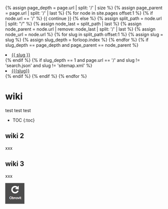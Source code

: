   {% assign page_depth = page.url | split: '/' | size %}
  {% assign page_parent = page.url | split: '/' | last %}
  {% for node in site.pages offset:1 %}
  {% if node.url == '/' %}
  {{ continue }}
  {% else %}
  {% assign split_path = node.url | split: "/" %}
  {% assign node_last = split_path | last %}
  {% assign node_parent = node.url | remove: node_last | split: '/' | last %}
  {% assign node_url = node.url %}
  {% for slug in split_path offset:1 %}
  {% assign slug = slug %}
  {% assign slug_depth = forloop.index %}
  {% endfor %}
  {% if slug_depth == page_depth and page_parent == node_parent %}
  <li><a href="{{ node_url }}">{{ slug }}</a></li>
  {% endif %}
  {% if slug_depth == 1 and page.url == '/' and slug != 'search.json' and   slug != 'sitemap.xml' %}
  <li><a href="wiki/{{ node_url }}">{{{slug}}</a></li>
  {% endif %}
  {% endif %}
  {% endfor %}
  
# wiki
test test test

* TOC
{:toc}

## wiki 2
xxx

## wiki 3
xxx

![image](Obnovit.png)
